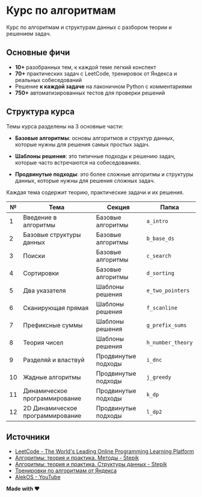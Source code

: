 # Курс по алгоритмам

Курс по алгоритмам и структурам данных с разбором теории и решением задач.

## Основные фичи

- **10+** разобранных тем, к каждой теме легкий конспект
- **70+** практических задач с LeetCode, тренировок от Яндекса и реальных собеседований
- Решение **к каждой задаче** на лаконичном Python с комментариями
- **750+** автоматизированных тестов для проверки решений

## Структура курса

Темы курса разделены на 3 основные части:

* **Базовые алгоритмы**: основы алгоритмов и структур данных, которые нужны для решения самых простых задач.

* **Шаблоны решения**: это типичные подходы к решению задач, которые часто встречаются на собеседованиях.

* **Продвинутые подходы**: это более сложные алгоритмы и структуры данных, которые нужны для решения сложных задач.

Каждая тема содержит теорию, практические задачи и их решения.

| №  | Тема                             | Секция              | Папка             |
|----|----------------------------------|---------------------|-------------------|
| 1  | Введение в алгоритмы             | Базовые алгоритмы   | `a_intro`         |
| 2  | Базовые структуры данных         | Базовые алгоритмы   | `b_base_ds`       |
| 3  | Поиски                           | Базовые алгоритмы   | `c_search`        |
| 4  | Сортировки                       | Базовые алгоритмы   | `d_sorting`       |
| 5  | Два указателя                    | Шаблоны решения     | `e_two_pointers`  |
| 6  | Сканирующая прямая               | Шаблоны решения     | `f_scanline`      |
| 7  | Префиксные суммы                 | Шаблоны решения     | `g_prefix_sums`   |
| 8  | Теория чисел                     | Шаблоны решения     | `h_number_theory` |
| 9  | Разделяй и властвуй              | Продвинутые подходы | `i_dnc`           |
| 10 | Жадные алгоритмы                 | Продвинутые подходы | `j_greedy`        |
| 11 | Динамическое программирование    | Продвинутые подходы | `k_dp`            |
| 12 | 2D Динамическое программирование | Продвинутые подходы | `l_dp2`           |

## Источники

* [LeetCode - The World's Leading Online Programming Learning Platform](https://leetcode.com/)
* [Алгоритмы: теория и практика. Методы - Stepik](https://stepik.org/course/217)
* [Алгоритмы: теория и практика. Структуры данных - Stepik](https://stepik.org/course/1547)
* [Тренировки по алгоритмам от Яндекса](https://yandex.ru/yaintern/algorithm-training_2)
* [AlekOS - YouTube](https://www.youtube.com/@AlekOS/videos)

**Made with ❤️**

